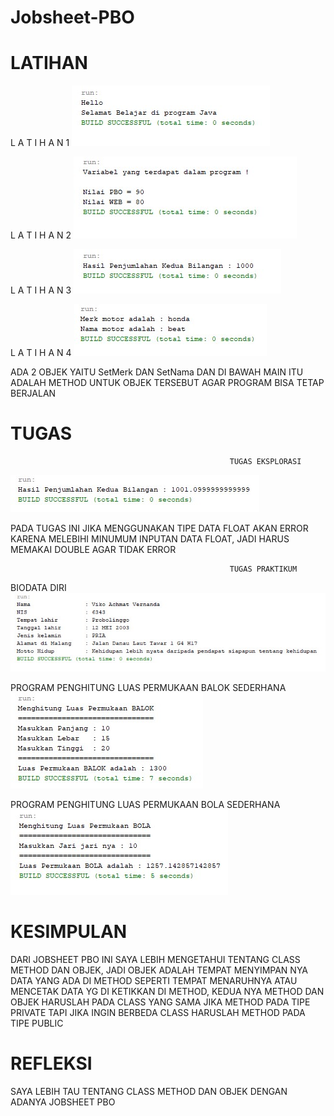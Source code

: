 # Jobsheet-PBO

# LATIHAN

L A T I H A N 1
![Alt text](https://github.com/captainhimer/Jobsheet-PBO/blob/master/latian1.jpg)

L A T I H A N 2
![Alt text](https://github.com/captainhimer/Jobsheet-PBO/blob/master/latian2.jpg)

L A T I H A N 3
![Alt text](https://github.com/captainhimer/Jobsheet-PBO/blob/master/latian3.jpg)

L A T I H A N 4
![Alt text](https://github.com/captainhimer/Jobsheet-PBO/blob/master/latian%204.jpg)

ADA 2 OBJEK YAITU SetMerk DAN SetNama DAN DI BAWAH MAIN ITU ADALAH METHOD UNTUK OBJEK TERSEBUT AGAR PROGRAM BISA TETAP BERJALAN

# TUGAS

                                                     TUGAS EKSPLORASI
![Alt text](https://github.com/captainhimer/Jobsheet-PBO/blob/master/tugas%20eksplorasi.jpg)

PADA TUGAS INI JIKA MENGGUNAKAN TIPE DATA FLOAT AKAN ERROR KARENA MELEBIHI MINUMUM INPUTAN DATA FLOAT, JADI HARUS MEMAKAI DOUBLE AGAR TIDAK ERROR

                                                     TUGAS PRAKTIKUM
  
BIODATA DIRI
![Alt text](https://github.com/captainhimer/Jobsheet-PBO/blob/master/tugas%20praktikum%20.jpg)

PROGRAM PENGHITUNG LUAS PERMUKAAN BALOK SEDERHANA
![Alt text](https://github.com/captainhimer/Jobsheet-PBO/blob/master/tugas%20praktikum%20balok.jpg)

PROGRAM PENGHITUNG LUAS PERMUKAAN BOLA SEDERHANA
![Alt text](https://github.com/captainhimer/Jobsheet-PBO/blob/master/tugas%20praktikum%20bola.jpg)

# KESIMPULAN
DARI JOBSHEET PBO INI SAYA LEBIH MENGETAHUI TENTANG CLASS METHOD DAN OBJEK, JADI OBJEK ADALAH TEMPAT MENYIMPAN NYA DATA YANG ADA DI METHOD SEPERTI TEMPAT MENARUHNYA ATAU MENCETAK DATA YG DI KETIKKAN DI METHOD, KEDUA NYA METHOD DAN OBJEK HARUSLAH PADA CLASS YANG SAMA JIKA METHOD PADA TIPE PRIVATE TAPI JIKA INGIN BERBEDA CLASS HARUSLAH METHOD PADA TIPE PUBLIC

# REFLEKSI
SAYA LEBIH TAU TENTANG CLASS METHOD DAN OBJEK DENGAN ADANYA JOBSHEET PBO
